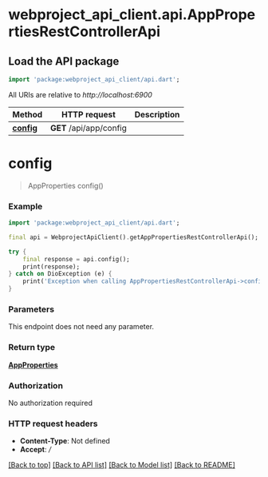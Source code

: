 # webproject_api_client.api.AppPropertiesRestControllerApi

## Load the API package
```dart
import 'package:webproject_api_client/api.dart';
```

All URIs are relative to *http://localhost:6900*

Method | HTTP request | Description
------------- | ------------- | -------------
[**config**](AppPropertiesRestControllerApi.md#config) | **GET** /api/app/config | 


# **config**
> AppProperties config()



### Example
```dart
import 'package:webproject_api_client/api.dart';

final api = WebprojectApiClient().getAppPropertiesRestControllerApi();

try {
    final response = api.config();
    print(response);
} catch on DioException (e) {
    print('Exception when calling AppPropertiesRestControllerApi->config: $e\n');
}
```

### Parameters
This endpoint does not need any parameter.

### Return type

[**AppProperties**](AppProperties.md)

### Authorization

No authorization required

### HTTP request headers

 - **Content-Type**: Not defined
 - **Accept**: */*

[[Back to top]](#) [[Back to API list]](../README.md#documentation-for-api-endpoints) [[Back to Model list]](../README.md#documentation-for-models) [[Back to README]](../README.md)

